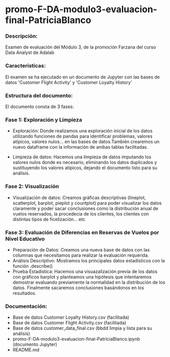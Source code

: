 # promo-F-DA-modulo3-evaluacion-final-PatriciaBlanco

### Descripción: 
Examen de evaluación del Módulo 3, de la promoción Farzana del curso Data Analyst de Adalab

### Características: 
El examen se ha ejecutado en un documento de Jupyter con las bases de datos 'Customer Flight Activity' y 'Customer Loyalty History'

### Estructura del documento: 
El documento consta de 3 fases:

### Fase 1: Exploración y Limpieza
- Exploración: Donde realizamos una exploración inicial de los datos utilizando funciones de pandas para identificar problemas, valores atípicos, valores nulos... en las bases de datos.También crearemos un nuevo dataframe con la información de ambas tablas facilitadas.

- Limpieza de datos: Hacemos una limpieza de datos imputando los valores nulos donde es necesario, eliminando los datos duplicados y sustituyendo los valores atípicos, dejando el documento listo para su análisis.

### Fase 2: Visualización

- Visualización de datos: Creamos gráficas descriptivas (lineplot, scatterplot, barplot, pieplot y countplot) para poder visualizar los datos claramente y poder sacar conclusiones como la distribución anual de vuelos reservados, la procedecia de los clientes, los clientes con distintas tipos de ficelización... etc

### Fase 3: Evaluación de Diferencias en Reservas de Vuelos por Nivel Educativo
- Preparación de Datos: Creamos una nueva base de datos con las columnas que necesitamos para realizar la evaluación requerida. 
- Análisis Descriptivo: Mostramos los principales datos estadísticos con la función .describe() 
- Prueba Estadística: Hacemos una visuazalización previa de los datos con gráficos barplot y planteamos una hipótesis que intentaremos demostrar evaluando previamente la normalidad en la distribución de los datos.
Finalmente sacaremos conclusiones basándonos en los resultados.

### Documentación:
- Base de datos Customer Loyalty History.csv (facilitada)
- Base de datos Customer Flight Activity.csv (facilitada)
- Base de datos customer_data_final.csv (bbdd limpia y lista para su análisis)
- promo-F-DA-modulo3-evaluacion-final-PatriciaBlanco.ipynb (documento Jupyter)
- README.md
